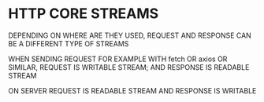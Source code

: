 # HTTP CORE STREAMS

DEPENDING ON WHERE ARE THEY USED, REQUEST AND RESPONSE CAN BE A DIFFERENT TYPE OF STREAMS

WHEN SENDING REQUEST FOR EXAMPLE WITH fetch OR axios OR SIMILAR, REQUEST IS WRITABLE STREAM; AND RESPONSE IS READABLE STREAM

ON SERVER REQUEST IS READABLE STREAM AND RESPONSE IS WRITABLE




